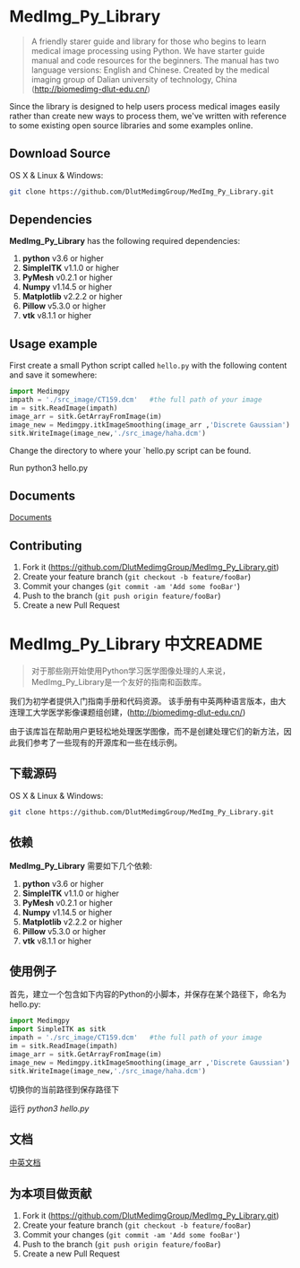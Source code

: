 # MedImg_Py_Library
> A friendly starer guide and library for those who begins to learn medical image processing using Python.
We have starter guide manual and code resources for the beginners. The manual has two language versions: English and Chinese.
Created by the medical imaging group of Dalian university of technology, China (http://biomedimg-dlut-edu.cn/)

Since the library is designed to help users process medical images easily rather than create new ways to process them, we've written with reference to some existing open source libraries and some examples online.


## Download Source

OS X & Linux & Windows:

```sh
git clone https://github.com/DlutMedimgGroup/MedImg_Py_Library.git
```

## Dependencies

**MedImg_Py_Library** has the following required dependencies:

1. **python** v3.6 or higher
2. **SimpleITK** v1.1.0 or higher
3. **PyMesh** v0.2.1 or higher
4. **Numpy** v1.14.5 or higher
5. **Matplotlib** v2.2.2 or higher
6. **Pillow** v5.3.0 or higher
7. **vtk** v8.1.1 or higher

## Usage example

First create a small Python script called `hello.py` with the following content and save it somewhere:

```py
import Medimgpy
impath = './src_image/CT159.dcm'   #the full path of your image
im = sitk.ReadImage(impath)
image_arr = sitk.GetArrayFromImage(im)
image_new = Medimgpy.itkImageSmoothing(image_arr ,'Discrete Gaussian')
sitk.WriteImage(image_new,'./src_image/haha.dcm')
```

Change the directory to where your `hello.py script can be found.

Run python3 hello.py

## Documents

[Documents][documents]

## Contributing

1. Fork it (<https://github.com/DlutMedimgGroup/MedImg_Py_Library.git>)
2. Create your feature branch (`git checkout -b feature/fooBar`)
3. Commit your changes (`git commit -am 'Add some fooBar'`)
4. Push to the branch (`git push origin feature/fooBar`)
5. Create a new Pull Request

# MedImg_Py_Library 中文README

> 对于那些刚开始使用Python学习医学图像处理的人来说，MedImg_Py_Library是一个友好的指南和函数库。

我们为初学者提供入门指南手册和代码资源。 
该手册有中英两种语言版本，由大连理工大学医学影像课题组创建，(http://biomedimg-dlut-edu.cn/)

由于该库旨在帮助用户更轻松地处理医学图像，而不是创建处理它们的新方法，因此我们参考了一些现有的开源库和一些在线示例。


## 下载源码

OS X & Linux & Windows:

```sh
git clone https://github.com/DlutMedimgGroup/MedImg_Py_Library.git
```

## 依赖

**MedImg_Py_Library** 需要如下几个依赖:

1. **python** v3.6 or higher
2. **SimpleITK** v1.1.0 or higher
3. **PyMesh** v0.2.1 or higher
4. **Numpy** v1.14.5 or higher
5. **Matplotlib** v2.2.2 or higher
6. **Pillow** v5.3.0 or higher
7. **vtk** v8.1.1 or higher

## 使用例子

首先，建立一个包含如下内容的Python的小脚本，并保存在某个路径下，命名为hello.py:

```py
import Medimgpy
import SimpleITK as sitk
impath = './src_image/CT159.dcm'   #the full path of your image
im = sitk.ReadImage(impath)
image_arr = sitk.GetArrayFromImage(im)
image_new = Medimgpy.itkImageSmoothing(image_arr ,'Discrete Gaussian')
sitk.WriteImage(image_new,'./src_image/haha.dcm')
```

切换你的当前路径到保存路径下

运行 *python3 hello.py*

## 文档

[中英文档][documents]

## 为本项目做贡献

1. Fork it (<https://github.com/DlutMedimgGroup/MedImg_Py_Library.git>)
2. Create your feature branch (`git checkout -b feature/fooBar`)
3. Commit your changes (`git commit -am 'Add some fooBar'`)
4. Push to the branch (`git push origin feature/fooBar`)
5. Create a new Pull Request

<!-- Markdown link & img dfn's -->

[documents]:<https://github.com/DlutMedimgGroup/MedImg_Py_Library.git>

